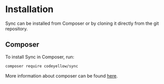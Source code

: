 # Installation
Sync can be installed from Composer or by cloning it directly from the git repository. 

## Composer
To install Sync in Composer, run:
```sh
composer require codeyellow/sync
```

More information about composer can be found [here](https://getcomposer.org/doc/).
